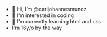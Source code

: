- 👋 Hi, I’m @carljohannesmunoz
- 👀 I’m interested in coding
- 🌱 I’m currently learning html and css
-  I'm 16y/o by the way

<!---
carljohannesmunoz/carljohannesmunoz is a ✨ special ✨ repository because its `README.md` (this file) appears on your GitHub profile.
You can click the Preview link to take a look at your changes.
--->
